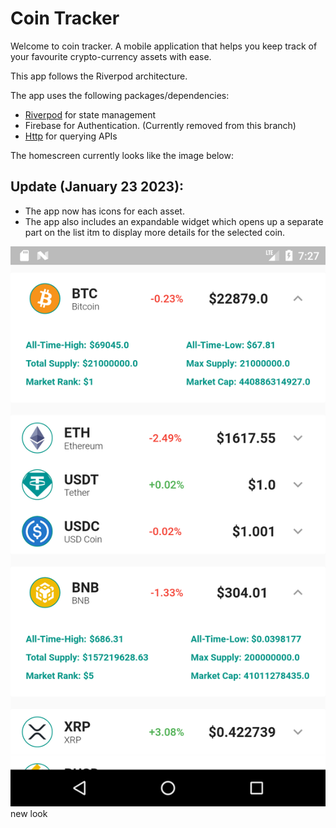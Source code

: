 # Coin Tracker

Welcome to coin tracker. A mobile application that helps you keep track of your favourite crypto-currency assets with ease. 

This app follows the Riverpod architecture.

The app uses the following packages/dependencies:

* <a href="https://pub.dev/packages/riverpod" target="_blank">Riverpod</a> for state management
* Firebase for Authentication. (Currently removed from this branch)
* <a href="https://pub.dev/packages/http" target="_blank">Http</a> for querying APIs


The homescreen currently looks like the image below:

## Update (January 23 2023):
- The app now has icons for each asset.
- The app also includes an expandable widget which opens up a separate part on the list itm to display more details for the selected coin.

<img src="./new_look.png"> new look